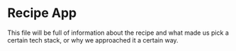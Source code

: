 # Recipe App

This file will be full of information about the recipe and what made us pick a certain tech stack, or why we approached it a certain way.
